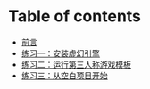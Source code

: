 # Table of contents

* [前言](README.md)
* [练习一：安装虚幻引擎](lian-xi-yi-an-zhuang-xu-huan-yin-qing.md)
* [练习二：运行第三人称游戏模板](lian-xi-er-yun-hang-di-san-ren-cheng-you-xi-mo-ban.md)
* [练习三：从空白项目开始](lian-xi-san-cong-kong-bai-xiang-mu-kai-shi.md)
